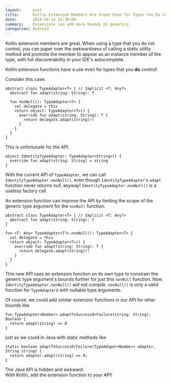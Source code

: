 ```yaml
---
layout:     post
title:      Kotlin Extension Members Are Great Even for Types You Do Control
date:       2018-09-14 23:30:00
summary:    Extensions can add more bounds on generics.
categories: Android
---
```


Kotlin extension members are great. When using a type that you do not control, you can paper over the awkwardness of calling a static utility method and promote the member to appear as an instance member of the type, with full discoverability in your IDE's autocomplete.

Kotlin extension functions have a use even for types that you **do** control!

Consider this case:
~~~
abstract class TypeAdapter<T> { // Implicit <T: Any?>
  abstract fun adapt(string: String): T

  fun nonNull(): TypeAdapter<T> {
    val delegate = this
    return object: TypeAdapter<T>() {
      override fun adapt(string: String): T {
        return delegate.adapt(string)!!
      }
    }
  }
}
~~~
This is unfortunate for the API.
~~~
object IdentityTypeAdapter: TypeAdapter<String>() {
  override fun adapt(string: String) = string
}
~~~
With the current API of `TypeAdapter`, we can call `IdentityTypeAdapter.nonNull()`, even though `IdentityTypeAdapter`'s `adapt` function never returns null, anyway! `IdentityTypeAdapter.nonNull()` is a useless factory call.

An extension function can improve the API by limiting the scope of the generic type argument for the `nonNull` function.
~~~
abstract class TypeAdapter<T> { // Implicit <T: Any?>
  abstract fun adapt(string: String): T
}

fun <T: Any> TypeAdapter<T?>.nonNull(): TypeAdapter<T> {
  val delegate = this
  return object: TypeAdapter<T>() {
    override fun adapt(string: String): T {
      return delegate.adapt(string)!!
    }
  }
}
~~~
This new API uses an extension function on its own type to constrain the generic type argument's bounds further for just this `nonNull` function.
Now, `IdentityTypeAdapter.nonNull()` will not compile. `nonNull()` is only a valid function for `TypeAdapter`s with nullable type arguments.


Of course, we could add similar extension functions in our API for other bounds like
~~~
fun TypeAdapter<Number>.adaptToSuccessOrFailure(string: String): Boolean {
  return adapt(string) == 0
}
~~~
just as we could in Java with static methods like
~~~
static boolean adaptToSuccessOrFailure(TypeAdaper<Number> adapter, String string) {
  return adapter.adapt(string) == 0;
}
~~~
The Java API is hidden and awkward.
<br/>With Kotlin, add the extension function to your API!
